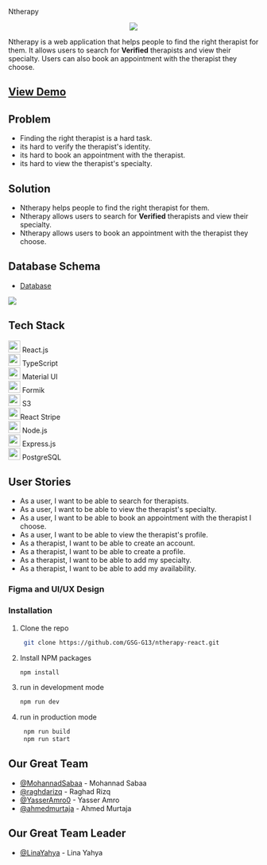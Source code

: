 
Ntherapy 

<p align="center">

<img src="https://imgur.com/AX55kbo.png">

</p>


Ntherapy is a web application that helps people to find the right therapist for them. It allows users to search for **Verified** therapists and view their specialty. Users can also book an appointment with the therapist they choose.
## [View Demo]()


## Problem
- Finding the right therapist is a hard task.
- its hard to verify the therapist's identity.
- its hard to book an appointment with the therapist.
- its hard to view the therapist's specialty.
## Solution
- Ntherapy helps people to find the right therapist for them.
- Ntherapy allows users to search for **Verified** therapists and view their specialty.
- Ntherapy allows users to book an appointment with the therapist they choose.

## Database Schema
- [Database](https://drawsql.app/teams/jjj-11/diagrams/team1)

![](https://imgur.com/PbdUfCp.png)

## Tech Stack
<p align="left">
  <img src="https://img.icons8.com/color/48/000000/react-native.png" width="24" height="24"/> React.js<br>
  <img src="https://img.icons8.com/color/48/000000/typescript.png" width="24" height="24"/> TypeScript<br>
  <img src="https://img.icons8.com/color/48/000000/material-ui.png" width="24" height="24"/> Material UI<br>
  <img src="https://img.icons8.com/dusk/48/000000/form.png" width="24" height="24"/> Formik<br>
  <img src="https://img.icons8.com/color/48/000000/amazon-s3.png" width="24" height="24"/> S3
  <br>
  <img src="https://img.icons8.com/color/48/000000/stripe.png" width="24" height="24"/>React Stripe 
  <br>
  <img src="https://img.icons8.com/color/48/000000/nodejs.png" width="24" height="24"/> Node.js<br>
  <img src="https://img.icons8.com/color/48/000000/express.png" width="24" height="24"/> Express.js<br>
  <img src="https://img.icons8.com/color/48/000000/postgreesql.png" width="24" height="24"/> PostgreSQL<br>

</p>


## User Stories
- As a user, I want to be able to search for therapists.
- As a user, I want to be able to view the therapist's specialty.
- As a user, I want to be able to book an appointment with the therapist I choose.
- As a user, I want to be able to view the therapist's profile.
- As a therapist, I want to be able to create an account.
- As a therapist, I want to be able to create a profile.
- As a therapist, I want to be able to add my specialty.
- As a therapist, I want to be able to add my availability.
  
### Figma and UI/UX Design


### Installation


1. Clone the repo
   ```sh
    git clone https://github.com/GSG-G13/ntherapy-react.git
    ```
2. Install NPM packages
   ```sh
   npm install
   ```
3. run in development mode
   ```sh
   npm run dev
   ```
 
4. run in production mode
   ```sh
    npm run build
    npm run start
    ```


## Our Great Team
- [@MohannadSabaa](https://github.com/MohannadSabaa) - Mohannad Sabaa
- [@raghdarizq](https://github.com/raghdarizq)  - Raghad Rizq
- [@YasserAmro0](https://github.com/YasserAmro0) - Yasser Amro
- [@ahmedmurtaja](https://github.com/ahmedmurtaja) - Ahmed Murtaja

## Our Great Team Leader
- [@LinaYahya](https://github.com/LinaYahya) - Lina Yahya 

